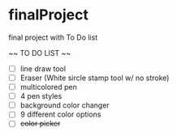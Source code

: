 # finalProject
final project with To Do list


~~ TO DO LIST ~~
- [ ] line draw tool
- [ ] Eraser (White sircle stamp tool w/ no stroke)
- [ ] multicolored pen
- [ ] 4 pen styles
- [ ] background color changer
- [ ] 9 different color options
- [ ] <del>color picker</del>
